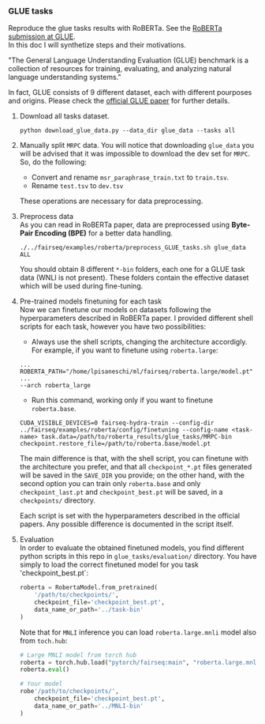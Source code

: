 ### GLUE tasks

Reproduce the glue tasks results with RoBERTa. See the [RoBERTa submission at GLUE](https://gluebenchmark.com/submission/JuLiHrAkS9VSQRh1W6TJ9V9SOu23/-Lk5ZrckAabWVeQBoxrA).\
In this doc I will synthetize steps and their motivations.

"The General Language Understanding Evaluation (GLUE) benchmark is a collection of resources for training, evaluating, and analyzing natural language understanding systems."

In fact, GLUE consists of 9 different dataset, each with different pourposes and origins. Please check the [official GLUE paper](https://openreview.net/pdf?id=rJ4km2R5t7) for further details.


1. Download all tasks dataset.
    ```shell
    python download_glue_data.py --data_dir glue_data --tasks all
    ```
2. Manually split `MRPC` data.
    You will notice that downloading `glue_data` you will be advised that it was impossible to download the dev set for `MRPC`. So, do the following:

    - Convert and rename `msr_paraphrase_train.txt` to `train.tsv`.
    - Rename `test.tsv` to `dev.tsv`

    These operations are necessary for data preprocessing.

3. Preprocess data\
    As you can read in RoBERTa paper, data are preprocessed using **Byte-Pair Encoding (BPE)** for a better data handling.
    ```shell
    ./../fairseq/examples/roberta/preprocess_GLUE_tasks.sh glue_data ALL
    ```
    You should obtain 8 different `*-bin` folders, each one for a GLUE task data (WNLI is not present). These folders contain the effective dataset which will be used during fine-tuning.

4. Pre-trained models finetuning for each task\
    Now we can finetune our models on datasets following the hyperparameters described in RoBERTa paper. I provided different shell scripts for each task, however you have two possibilities:
    - Always use the shell scripts, changing the architecture accordigly. For example, if you want to finetune using `roberta.large`:
    ```shell
    ...
    ROBERTA_PATH="/home/lpisaneschi/ml/fairseq/roberta.large/model.pt"
    ...
    --arch roberta_large
    ```
    - Run this command, working only if you want to finetune `roberta.base`.
    ```shell
    CUDA_VISIBLE_DEVICES=0 fairseq-hydra-train --config-dir ../fairseq/examples/roberta/config/finetuning --config-name <task-name> task.data=/path/to/roberta_results/glue_tasks/MRPC-bin checkpoint.restore_file=/path/to/roberta.base/model.pt
    ```
    The main difference is that, with the shell script, you can finetune with the architecture you prefer, and that all `checkpoint_*.pt` files generated will be saved in the `SAVE_DIR` you provide; on the other hand,  with the second option you can train only `roberta.base` and only `checkpoint_last.pt` and `checkpoint_best.pt` will be saved, in a `checkpoints/` directory.


    Each script is set with the hyperparameters described in the official papers. Any possible difference is documented in the script itself.

5. Evaluation\
    In order to evaluate the obtained finetuned models, you find different python scripts in this repo in `glue_tasks/evaluation/` directory.
    You have simply to load the correct finetuned model for you task 'checkpoint_best.pt`:
    ```python
    roberta = RobertaModel.from_pretrained(
        '/path/to/checkpoints/',
        checkpoint_file='checkpoint_best.pt',
        data_name_or_path='../task-bin'
    )
    ```

    Note that for `MNLI` inference you can load `roberta.large.mnli` model also from  `toch.hub`:
    ```python
    # Large MNLI model from torch hub
    roberta = torch.hub.load("pytorch/fairseq:main", "roberta.large.mnli")
    roberta.eval()

    # Your model
    robe'/path/to/checkpoints/',
        checkpoint_file='checkpoint_best.pt',
        data_name_or_path='../MNLI-bin'
    )

